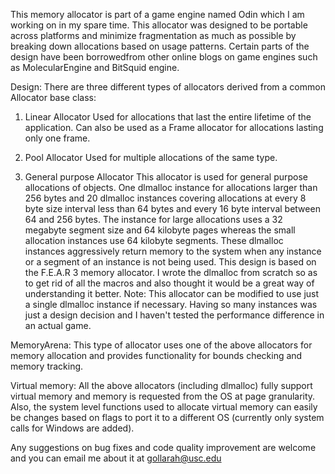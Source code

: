 This memory allocator is part of a game engine named Odin which I am working on in my spare time. This allocator was designed to be portable across platforms and minimize fragmentation as much as possible by breaking down allocations based on usage patterns. Certain parts of the design have been borrowedfrom other online blogs on game engines such as MolecularEngine and BitSquid engine.

Design:
There are three different types of allocators derived from a common Allocator base class:

1) Linear Allocator
Used for allocations that last the entire lifetime of the application. Can also be used as a Frame allocator for allocations lasting only one frame.

2) Pool Allocator
Used for multiple allocations of the same type.

3) General purpose Allocator
This allocator is used for general purpose allocations of objects. One dlmalloc instance for allocations larger than 256 bytes and 20 dlmalloc instances covering allocations at every 8 byte size interval less than 64 bytes and every 16 byte interval between 64 and 256 bytes.  The instance for large allocations uses a 32 megabyte segment size and 64 kilobyte pages whereas the small allocation instances use 64 kilobyte segments. These dlmalloc instances aggressively return memory to the system when any instance or a segment of an instance is not being used. This design is based on the F.E.A.R 3 memory allocator. I wrote the dlmalloc from scratch so as to get rid of all the macros and also thought it would be a great way of understanding it better.
Note: This allocator can be modified to use just a single dlmalloc instance if necessary. Having so many instances was just a design decision and I haven't tested the performance difference in an actual game.

MemoryArena:
This type of allocator uses one of the above allocators for memory allocation and provides functionality for bounds checking and memory tracking.

Virtual memory:
All the above allocators (including dlmalloc) fully support virtual memory and memory is requested from the OS at page granularity. Also, the system level functions used to allocate virtual memory can easily be changes based on flags to port it to a different OS (currently only system calls for Windows are added).

Any suggestions on bug fixes and code quality improvement are welcome and you can email me about it at gollarah@usc.edu